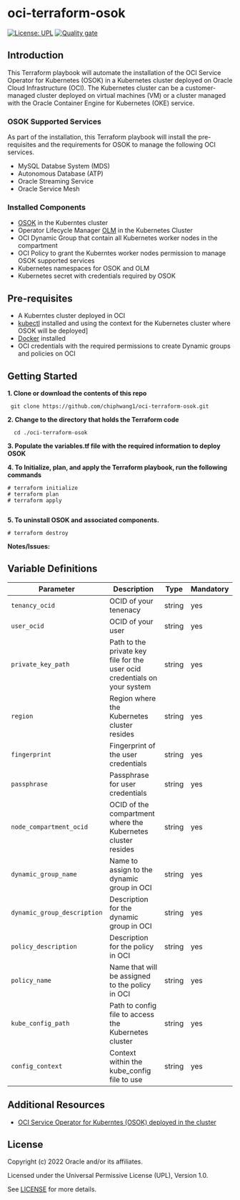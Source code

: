 # oci-terraform-osok


[![License: UPL](https://img.shields.io/badge/license-UPL-green)](https://img.shields.io/badge/license-UPL-green) [![Quality gate](https://sonarcloud.io/api/project_badges/quality_gate?project=oracle-devrel_terraform-oci-arch-ci-cd)](https://sonarcloud.io/dashboard?id=oracle-devrel_terraform-oci-arch-ci-cd)


## Introduction

This Terraform playbook will automate the installation of the OCI Service Operator for Kubernetes (OSOK) in a Kubernetes cluster deployed on Oracle Cloud Infrastructure (OCI). The Kubernetes cluster can be a customer-managed cluster deployed on virtual machines (VM) or a cluster managed with the Oracle Container Engine for Kubernetes (OKE) service.

### OSOK Supported Services

As part of the installation, this Terraform playbook will install the pre-requisites and the requirements for OSOK to manage the following OCI services.

- MySQL Databse System (MDS)
- Autonomous Database (ATP)
- Oracle Streaming Service
- Oracle Service Mesh

### Installed Components

- [OSOK](https://github.com/oracle/oci-service-operator) in the Kuberntes cluster
- Operator Lifecycle Manager [OLM](https://olm.operatorframework.io/docs/getting-started/) in the Kubernetes Cluster  
- OCI Dynamic Group that contain all Kubernetes worker nodes in the compartment
- OCI Policy to grant the Kuberntes worker nodes permission to manage OSOK supported services
- Kubernetes namespaces for OSOK and OLM
- Kubernetes secret with credentials required by OSOK





## Pre-requisites

- A Kuberntes cluster deployed in OCI 
- [kubectl](https://kubernetes.io/docs/tasks/tools/) installed and using the context for the Kubernetes cluster where OSOK will be deployed]
- [Docker](https://docs.docker.com/engine/install/) installed
- OCI credentials with the required permissions to create Dynamic groups and policies on OCI


##  Getting Started

**1. Clone or download the contents of this repo** 
     
     git clone https://github.com/chiphwang1/oci-terraform-osok.git

**2. Change to the directory that holds the Terraform code** 

      cd ./oci-terraform-osok

**3. Populate the variables.tf file with the required information to deploy OSOK**


**4. To Initialize, plan, and apply the Terraform playbook, run the following commands**

``` 
# terraform initialize
# terraform plan
# terraform apply
    
```   

**5. To uninstall OSOK and associated components.**

```
# terraform destroy
```


     
  **Notes/Issues:**
 


 ## Variable Definitions


| Parameter                          | Description                                                         | Type   | Mandatory |
| ---------------------------------- | ------------------------------------------------------------------- | ------ | --------- |
| `tenancy_ocid` | OCID of your tenenacy | string | yes  |
| `user_ocid` | OCID of your user | string | yes       |
| `private_key_path` | Path to the private key file for the user ocid credentials on your system | string | yes       |
| `region` | Region where the Kubernetes cluster resides | string | yes       |
| `fingerprint` | Fingerprint of the user credentials | string    | yes       |
| `passphrase`| Passphrase for user credentials | string   | yes       |
| `node_compartment_ocid` | OCID of the compartment where the Kubernetes cluster resides | string | yes        |
| `dynamic_group_name` | Name to assign to the dynamic group in OCI | string | yes       |
| `dynamic_group_description`  | Description for the dynamic group in OCI | string | yes       |
| `policy_description`| Description for the policy in OCI | string | yes        |
| `policy_name` | Name that will be assigned to the policy in OCI | string | yes |
| `kube_config_path` | Path to config file to access the Kubernetes cluster| string | yes       |
| `config_context` | Context within the kube_config file to use | string | yes |




## Additional Resources

- [OCI Service Operator for Kuberntes (OSOK) deployed in the cluster](https://github.com/oracle/oci-service-operator)


## License
Copyright (c) 2022 Oracle and/or its affiliates.

Licensed under the Universal Permissive License (UPL), Version 1.0.

See [LICENSE](LICENSE) for more details.
